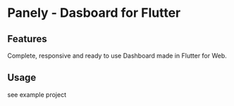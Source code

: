 # Panely - Dasboard for Flutter

## Features

Complete, responsive and ready to use Dashboard made in Flutter for Web.

## Usage

see example project
